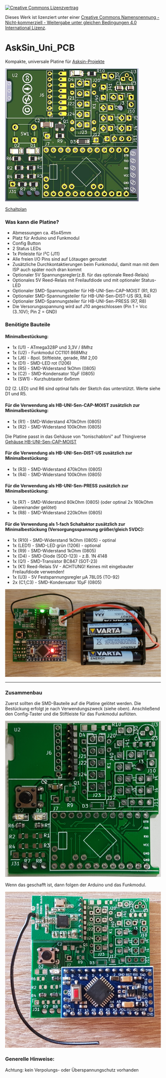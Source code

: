 [![Creative Commons Lizenzvertrag](https://i.creativecommons.org/l/by-nc-sa/4.0/88x31.png)](http://creativecommons.org/licenses/by-nc-sa/4.0/)

Dieses Werk ist lizenziert unter einer [Creative Commons Namensnennung - Nicht-kommerziell - Weitergabe unter gleichen Bedingungen 4.0 International Lizenz](http://creativecommons.org/licenses/by-nc-sa/4.0/).

# AskSin_Uni_PCB

Kompakte, universale Platine für [Asksin-Projekte](https://asksinpp.de/)

![LS](AskSin_Uni_PCB_01a.jpg)

[Schaltplan](AskSin_Uni_PCB.pdf)

### Was kann die Platine?
- Abmessungen ca. 45x45mm
- Platz für Arduino und Funkmodul
- Config Button
- 2 Status LEDs
- 1x Pinleiste für I²C (J11)
- Alle freien I/O Pins sind auf Lötaugen geroutet
- Zusätzliche Durchkontaktierungen beim Funkmodul, damit man mit dem ISP auch später noch dran kommt
- Optionaler 5V Spannungsregler(z.B. für das optionale Reed-Relais)
- Optionales 5V Reed-Relais mit Freilaufdiode und mit optionaler Status-LED
- Optionaler SMD-Spannungsteiler für HB-UNI-Sen-CAP-MOIST (R1, R2)
- Optionaler SMD-Spannungsteiler für HB-UNI-Sen-DIST-US (R3, R4)
- Optionaler SMD-Spannungsteiler für HB-UNI-Sen-PRESS (R7, R8)
- Die Versorungsspannung wird auf J10 angeschlossen (Pin 1 = Vcc (3..10V); Pin 2 = GND)

### Benötigte Bauteile
#### Minimalbestückung:
- 1x (U1) - ATmega328P und 3,3V / 8Mhz
- 1x (U2) - Funkmodul CC1101 868Mhz
- 1x (J6) - 8pol. Stiftleiste, gerade, RM 2,00
- 1x (D1) - SMD-LED rot (1206)
- 1x (R5) - SMD-Widerstand 1kOhm (0805)
- 1x (C2) - SMD-Kondensator 10µF (0805)
- 1x (SW1) - Kurzhubtaster 6x6mm

D2 (2. LED) und R6 sind optinal falls der Sketch das unterstützt. Werte siehe D1 und R5.



#### Für die Verwendung als HB-UNI-Sen-CAP-MOIST zusätzlich zur Minimalbestückung:
- 1x (R1) - SMD-Widerstand 470kOhm (0805)
- 1x (R2) - SMD-Widerstand 100kOhm (0805)

Die Platine passt in das Gehäuse von "tonischabloni" auf Thingiverse
[Gehäuse HB-UNI-Sen-CAP-MOIST](https://www.thingiverse.com/thing:3633804)


#### Für die Verwendung als HB-UNI-Sen-DIST-US zusätzlich zur Minimalbestückung:
- 1x (R3) - SMD-Widerstand 470kOhm (0805)
- 1x (R4) - SMD-Widerstand 100kOhm (0805)



#### Für die Verwendung als HB-UNI-Sen-PRESS zusätzlich zur Minimalbestückung:
- 1x (R7) - SMD-Widerstand 80kOhm (0805) (oder optinal 2x 160kOhm übereinander gelötet)
- 1x (R8) - SMD-Widerstand 220kOhm (0805)



#### Für die Verwendung als 1-fach Schaltaktor zusätzlich zur Minimalbestückung (Versorgungsspannung größer/gleich 5VDC):
- 1x (R10) - SMD-Widerstand 1kOhm (0805) - optinal
- 1x (LED1) - SMD-LED grün (1206) - optional
- 1x (R9) - SMD-Widerstand 1kOhm (0805)
- 1x (D4) - SMD-Diode (SOD-123) - z.B. 1N 4148
- 1x (Q1) - SMD-Transistor BC847 (SOT-23)
- 1x (K1) Reed-Relais 5V - ACHTUNG! Keines mit eingebauter Freilaufdiode verwenden!
- 1x (U3) - 5V Festspannungsregler µA 78L05 (TO-92)
- 2x (C1,C3) - SMD-Kondensator 10µF (0805)

![1-fach Schaltaktor](20190822_222226.jpg)

----------------------------------------------------------------------------------------

### Zusammenbau

Zuerst sollten die SMD-Bauteile auf die Platine gelötet werden.
Die Bestückung erfolgt je nach Verwendungszweck (siehe oben).
Anschließend den Config-Taster und die Stiftleiste für das Funkmodul auflöten.

![Bestückung Teil 1](20190903_054802.jpg)

Wenn das geschafft ist, dann folgen der Arduino und das Funkmodul.

![Bestückung Teil 2](20190903_054850.jpg)


### Generelle Hinweise:
Achtung: kein Verpolungs- oder Überspannungschutz vorhanden
